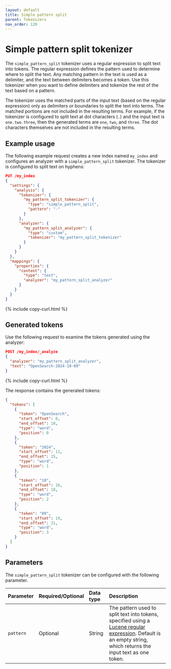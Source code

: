 ```yaml
---
layout: default
title: Simple pattern split
parent: Tokenizers
nav_order: 120
---
```


# Simple pattern split tokenizer

The `simple_pattern_split` tokenizer uses a regular expression to split text into tokens. The regular expression defines the pattern used to determine where to split the text. Any matching pattern in the text is used as a delimiter, and the text between delimiters becomes a token. Use this tokenizer when you want to define delimiters and tokenize the rest of the text based on a pattern.

The tokenizer uses the matched parts of the input text (based on the regular expression) only as delimiters or boundaries to split the text into terms. The matched portions are not included in the resulting terms. For example, if the tokenizer is configured to split text at dot characters (`.`) and the input text is `one.two.three`, then the generated terms are `one`, `two`, and `three`. The dot characters themselves are not included in the resulting terms.

## Example usage

The following example request creates a new index named `my_index` and configures an analyzer with a `simple_pattern_split` tokenizer. The tokenizer is configured to split text on hyphens:

```json
PUT /my_index
{
  "settings": {
    "analysis": {
      "tokenizer": {
        "my_pattern_split_tokenizer": {
          "type": "simple_pattern_split",
          "pattern": "-"
        }
      },
      "analyzer": {
        "my_pattern_split_analyzer": {
          "type": "custom",
          "tokenizer": "my_pattern_split_tokenizer"
        }
      }
    }
  },
  "mappings": {
    "properties": {
      "content": {
        "type": "text",
        "analyzer": "my_pattern_split_analyzer"
      }
    }
  }
}
```
{% include copy-curl.html %}

## Generated tokens

Use the following request to examine the tokens generated using the analyzer:

```json
POST /my_index/_analyze
{
  "analyzer": "my_pattern_split_analyzer",
  "text": "OpenSearch-2024-10-09"
}
```
{% include copy-curl.html %}

The response contains the generated tokens:

```json
{
  "tokens": [
    {
      "token": "OpenSearch",
      "start_offset": 0,
      "end_offset": 10,
      "type": "word",
      "position": 0
    },
    {
      "token": "2024",
      "start_offset": 11,
      "end_offset": 15,
      "type": "word",
      "position": 1
    },
    {
      "token": "10",
      "start_offset": 16,
      "end_offset": 18,
      "type": "word",
      "position": 2
    },
    {
      "token": "09",
      "start_offset": 19,
      "end_offset": 21,
      "type": "word",
      "position": 3
    }
  ]
}
```

## Parameters

The `simple_pattern_split` tokenizer can be configured with the following parameter.

Parameter | Required/Optional | Data type | Description
:--- | :--- | :--- | :--- 
`pattern` | Optional | String | The pattern used to split text into tokens, specified using a [Lucene regular expression](https://lucene.apache.org/core/9_10_0/core/org/apache/lucene/util/automaton/RegExp.html). Default is an empty string, which returns the input text as one token. 